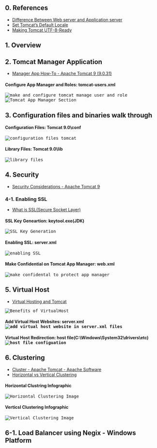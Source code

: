 ## 0. References
<ul>
  <li><a href="https://www.geeksforgeeks.org/difference-between-web-server-and-application-server/">Difference Between Web server and Application server</a></li>
  <li><a href="https://knowm.org/set-tomcats-default-locale/">Set Tomcat’s Default Locale</a></li>
  <li><a href="https://www.baeldung.com/tomcat-utf-8">Making Tomcat UTF-8-Ready</a></li>
</ul> 


## 1. Overview


## 2. Tomcat Manager Application
<ul>
  <li><a href="https://tomcat.apache.org/tomcat-9.0-doc/manager-howto.html">Manager App How-To - Apache Tomcat 9 (9.0.31)</a></li>
</ul>

<h4>Configure App Manager and Roles: tomcat-users.xml</h4>
<kbd>
  <img src="https://github.com/Blackdog-Programmer/ApacheTomcat-Bootstrap/blob/master/reference/application_manager/manaer_gui_configuration.png" alt="make and configure tomcat manage user and role">
</kbd>

<kbd>
  <img src="https://github.com/Blackdog-Programmer/ApacheTomcat-Bootstrap/blob/master/reference/application_manager/app_manager.png" alt="Tomcat App Manager Section">
</kbd>


## 3. Configuration files and binaries walk through
<h4>Configuration Files: Tomcat 9.0\conf</h4>
<kbd>
  <img src="https://github.com/Blackdog-Programmer/ApacheTomcat-Bootstrap/blob/master/reference/configuration_files_and_binaries/configuration_files.png" alt="configuration files tomcat">
</kbd>

<h4>Library Files: Tomcat 9.0\lib</h4>
<kbd>
  <img src="https://github.com/Blackdog-Programmer/ApacheTomcat-Bootstrap/blob/master/reference/configuration_files_and_binaries/library_files.png" alt="library files">
</kbd>


## 4. Security
<ul>
  <li><a href="https://tomcat.apache.org/tomcat-9.0-doc/security-howto.html">Security Considerations - Apache Tomcat 9</a></li>
</ul>

### 4-1. Enabling SSL
<ul>
  <li><a href="https://www.digicert.com/ssl/">What is SSL(Secure Socket Layer)</a></li>
</ul>

<h4>SSL Key Geneartion: keytool.exe(JDK)</h4>
<kbd>
  <img src="https://github.com/Blackdog-Programmer/ApacheTomcat-Bootstrap/blob/master/reference/SSL/ssl_key_generation_jdk_keytool.png" alt="SSL Key Generation">
</kbd>

<h4>Enabling SSL: server.xml</h4>
<kbd>
  <img src="https://github.com/Blackdog-Programmer/ApacheTomcat-Bootstrap/blob/master/reference/SSL/enable_ssl_configuration.png" alt="enabling SSL">
</kbd>

<h4>Make Confidential on Tomcat App Manager: web.xml</h4>
<kbd>
  <img src="https://github.com/Blackdog-Programmer/ApacheTomcat-Bootstrap/blob/master/reference/SSL/make_confidental_protect_app_manager.png" alt="make_confidental_to_protect_app_manager">
</kbd>
  
  
## 5. Virtual Host
<ul>
  <li><a href="https://tomcat.apache.org/tomcat-9.0-doc/virtual-hosting-howto.html">Virtual Hosting and Tomcat</a></li>
</ul>

<kbd>
  <img src="https://github.com/Blackdog-Programmer/ApacheTomcat-Bootstrap/blob/master/reference/virtual_host/virtual_host_benefits.png" alt="Benefits of VirtualHost">
</kbd>

<h4>Add Virtual Host Websites: server.xml</hr>
  <kbd>
    <img src="https://github.com/Blackdog-Programmer/ApacheTomcat-Bootstrap/blob/master/reference/virtual_host/add_virtual_host.png" alt="add virtual host website in server.xml files">
  </kbd>

<h4>Virtual Host Redirection: host file(C:\Windows\System32\drivers\etc)</hr>
  <kbd>
    <img src="https://github.com/Blackdog-Programmer/ApacheTomcat-Bootstrap/blob/master/reference/virtual_host/add_virtualhost_in_host_file.png" alt="host file configuation">
  </kbd>

## 6. Clustering
<ul>
  <li><a href="https://tomcat.apache.org/tomcat-9.0-doc/config/cluster.html">Cluster - Apache Tomcat - Apache Software</a></li>
  <li><a href="https://svrtechnologies.com/what-is-horizontal-and-vertical-clustering/">Horizontal vs Vertical Clustering</a></li>
</ul>

<h4>Horizontal Clustring Infographic</h4>
<kbd>
  <img src="https://github.com/Blackdog-Programmer/ApacheTomcat-Bootstrap/blob/master/reference/Clustering/horizontal_cluster.png" alt="Horizontal Clustering Image">
</kbd>

<h4>Verticsl Clustering Infographic</h4>
<kbd>
  <img src="https://github.com/Blackdog-Programmer/ApacheTomcat-Bootstrap/blob/master/reference/Clustering/verticla_cluster.png" alt="Vertical Clustering Image">
</kbd>

## 6-1. Load Balancer using Negix - Windows Platform
